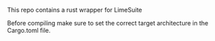 This repo contains a rust wrapper for LimeSuite

Before compiling make sure to set the correct target architecture in the Cargo.toml file.
